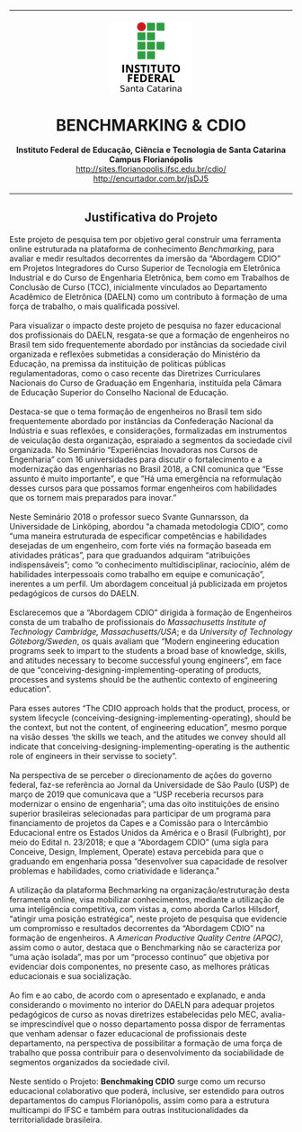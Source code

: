 <table align="center"><tr><td align="center" width="9999"><br>
<img src="logo.png" align="center" width="150" alt="Logo IFSC">

# BENCHMARKING & CDIO

<b>Instituto Federal de Educação, Ciência e Tecnologia de Santa Catarina<br>
Campus Florianópolis<br></b>
http://sites.florianopolis.ifsc.edu.br/cdio/<br>
http://encurtador.com.br/jsDJ5<br>
</td></tr></table>

<h2 align="center">Justificativa do Projeto</h2>

Este projeto de pesquisa tem por objetivo geral construir uma ferramenta online estruturada na plataforma de conhecimento *Benchmarking*, para avaliar e medir resultados decorrentes da imersão da “Abordagem CDIO” em Projetos Integradores do Curso Superior de Tecnologia em Eletrônica Industrial e do Curso de Engenharia Eletrônica, bem como em Trabalhos de Conclusão de Curso (TCC), inicialmente vinculados ao Departamento Acadêmico de Eletrônica (DAELN) como um contributo à formação de uma força de trabalho, o mais qualificada possível.<br><br>
Para visualizar o impacto deste projeto de pesquisa no fazer educacional dos profissionais do DAELN, resgata-se que a formação de engenheiros no Brasil tem sido frequentemente abordado por instâncias da sociedade civil organizada e reflexões submetidas a consideração do Ministério da Educação, na premissa da instituição de políticas públicas regulamentadoras, como o caso recente das Diretrizes Curriculares Nacionais do Curso de Graduação em Engenharia, instituída pela Câmara de Educação Superior do Conselho Nacional de Educação.<br><br>
Destaca-se que o tema formação de engenheiros no Brasil tem sido frequentemente abordado por instâncias da Confederação Nacional da Indústria e suas reflexões, e considerações, formalizadas em instrumentos de veiculação desta organização, espraiado a segmentos da sociedade civil organizada. No Seminário “Experiências Inovadoras nos Cursos de Engenharia” com 16 universidades para discutir o fortalecimento e a modernização das engenharias no Brasil 2018, a CNI comunica que “Esse assunto é muito importante”, e que “Há uma emergência na reformulação desses cursos para que possamos formar engenheiros com habilidades que os tornem mais preparados para inovar.”<br><br>
Neste Seminário 2018 o professor sueco Svante Gunnarsson, da Universidade de Linköping, abordou “a chamada metodologia CDIO”, como “uma maneira estruturada de especificar competências e habilidades desejadas de um engenheiro, com forte viés na formação baseada em atividades práticas”, para que graduandos adquiram “atribuições indispensáveis”; como “o conhecimento multidisciplinar, raciocínio, além de habilidades interpessoais como trabalho em equipe e comunicação”, inerentes a um perfil. Um abordagem conceitual já publicizada em projetos pedagógicos de cursos do DAELN.<br><br>
Esclarecemos que a “Abordagem CDIO” dirigida à formação de Engenheiros consta de um trabalho de profissionais do *Massachusetts Institute of Technology Cambridge, Massachusetts/USA*; e da *University of Technology Göteborg/Sweden*, os quais avaliam que “Modern engineering education programs seek to impart to the students a broad base of knowledge, skills, and atitudes necessary to become successful young engineers”, em face de que “conceiving-designing-implementing-operating of products, processes and systems should be the authentic contexto of engineering education”.<br><br>
Para esses autores “The CDIO approach holds that the product, process, or system lifecycle (conceiving-designing-implementing-operating), should be the context, but not the content, of engineering education”, mesmo porque na visão desses ‘the skills we teach, and the atitudes we convey should all indicate that conceiving-designing-implementing-operating is the authentic role of engineers in their servisse to society”.<br><br>
Na perspectiva de se perceber o direcionamento de ações do governo federal, faz-se referência ao Jornal da Universidade de São Paulo (USP) de março de 2019 que comunicava que a “USP receberia recursos para modernizar o ensino de engenharia”; uma das oito instituições de ensino superior brasileiras selecionadas para participar de um programa para financiamento de projetos da Capes e a Comissão para o Intercâmbio Educacional entre os Estados Unidos da América e o Brasil (Fulbright), por meio do Edital n. 23/2018; e que a “Abordagem CDIO” (uma sigla para Conceive, Design, Implement, Operate) estava percebida para que o graduando em engenharia possa “desenvolver sua capacidade de resolver problemas e habilidades, como criatividade e liderança.”<br><br>
A utilização da plataforma Bechmarking na organização/estruturação desta ferramenta online, visa mobilizar conhecimentos, mediante a utilização de uma inteligência competitiva, com vistas a, como aborda Carlos Hilsdorf, “atingir uma posição estratégica”, neste projeto de pesquisa que evidencie um compromisso e resultados decorrentes da “Abordagem CDIO” na formação de engenheiros. A *American Productive Quality Centre (APQC)*, assim como o autor, destaca que o Benchmarking não se caracteriza por “uma ação isolada”, mas por um “processo contínuo” que objetiva por evidenciar dois componentes, no presente caso, as melhores práticas educacionais e sua socialização.<br><br>
Ao fim e ao cabo, de acordo com o apresentado e explanado, e anda considerando o movimento no interior do DAELN para adequar projetos pedagógicos de curso as novas diretrizes estabelecidas pelo MEC, avalia-se imprescindível que o nosso departamento possa dispor de ferramentas que venham adensar o fazer educacional de profissionais deste departamento, na perspectiva de possibilitar a formação de uma força de trabalho que possa contribuir para o desenvolvimento da sociabilidade de segmentos organizados da sociedade civil.<br><br>
Neste sentido o Projeto: **Benchmaking CDIO** surge como um recurso educacional colaborativo que poderá, inclusive, ser estendido para outros departamentos do campus Florianópolis, assim como para a estrutura multicampi do IFSC e também para outras institucionalidades da territorialidade brasileira.<br><br>
